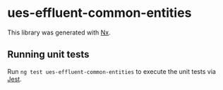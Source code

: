 # ues-effluent-common-entities

This library was generated with [Nx](https://nx.dev).

## Running unit tests

Run `ng test ues-effluent-common-entities` to execute the unit tests via [Jest](https://jestjs.io).
